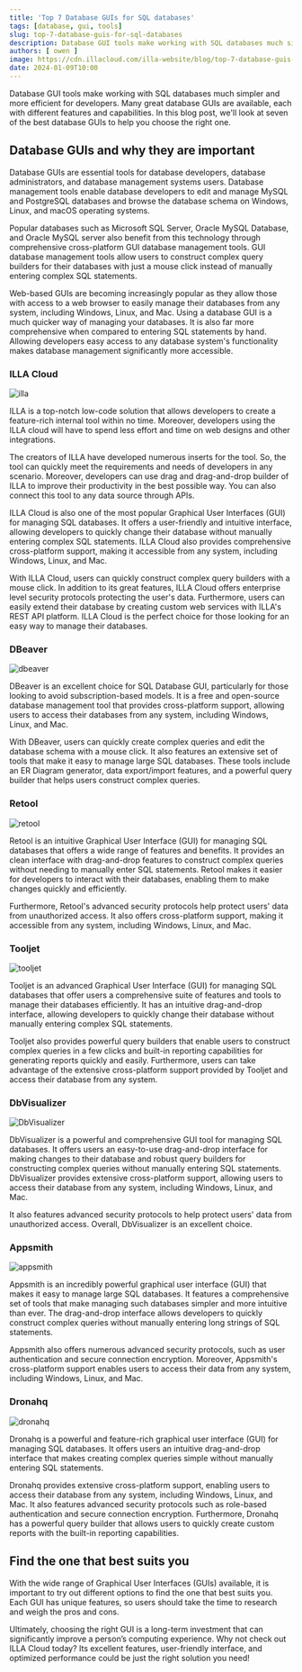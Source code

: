 ```yaml
---
title: 'Top 7 Database GUIs for SQL databases'
tags: [database, gui, tools]
slug: top-7-database-guis-for-sql-databases
description: Database GUI tools make working with SQL databases much simpler and more efficient for developers. Many great database GUIs are available.
authors: [ owen ]
image: https://cdn.illacloud.com/illa-website/blog/top-7-database-guis-for-sql-databases/cover.png
date: 2024-01-09T10:00
---
```


Database GUI tools make working with SQL databases much simpler and more efficient for developers. Many great database GUIs are available, each with different features and capabilities. In this blog post, we'll look at seven of the best database GUIs to help you choose the right one.

## Database GUIs and why they are important

Database GUIs are essential tools for database developers, database administrators, and database management systems users. Database management tools enable database developers to edit and manage MySQL and PostgreSQL databases and browse the database schema on Windows, Linux, and macOS operating systems.

Popular databases such as Microsoft SQL Server, Oracle MySQL Database, and Oracle MySQL server also benefit from this technology through comprehensive cross-platform GUI database management tools. GUI database management tools allow users to construct complex query builders for their databases with just a mouse click instead of manually entering complex SQL statements.

Web-based GUIs are becoming increasingly popular as they allow those with access to a web browser to easily manage their databases from any system, including Windows, Linux, and Mac. Using a database GUI is a much quicker way of managing your databases. It is also far more comprehensive when compared to entering SQL statements by hand. Allowing developers easy access to any database system's functionality makes database management significantly more accessible.

### ILLA Cloud

![illa](https://cdn.illacloud.com/illa-website/blog/top-7-database-guis-for-sql-databases/illa.png)

ILLA is a top-notch low-code solution that allows developers to create a feature-rich internal tool within no time. Moreover, developers using the ILLA cloud will have to spend less effort and time on web designs and other integrations.

The creators of ILLA have developed numerous inserts for the tool. So, the tool can quickly meet the requirements and needs of developers in any scenario. Moreover, developers can use drag and drag-and-drop builder of ILLA to improve their productivity in the best possible way. You can also connect this tool to any data source through APIs.

ILLA Cloud is also one of the most popular Graphical User Interfaces (GUI) for managing SQL databases. It offers a user-friendly and intuitive interface, allowing developers to quickly change their database without manually entering complex SQL statements. ILLA Cloud also provides comprehensive cross-platform support, making it accessible from any system, including Windows, Linux, and Mac.

With ILLA Cloud, users can quickly construct complex query builders with a mouse click. In addition to its great features, ILLA Cloud offers enterprise level security protocols protecting the user's data. Furthermore, users can easily extend their database by creating custom web services with ILLA's REST API platform. ILLA Cloud is the perfect choice for those looking for an easy way to manage their databases.

### DBeaver

![dbeaver](https://cdn.illacloud.com/illa-website/blog/top-7-database-guis-for-sql-databases/dbeaver.avif)

DBeaver is an excellent choice for SQL Database GUI, particularly for those looking to avoid subscription-based models. It is a free and open-source database management tool that provides cross-platform support, allowing users to access their databases from any system, including Windows, Linux, and Mac.

With DBeaver, users can quickly create complex queries and edit the database schema with a mouse click. It also features an extensive set of tools that make it easy to manage large SQL databases. These tools include an ER Diagram generator, data export/import features, and a powerful query builder that helps users construct complex queries.

### Retool

![retool](https://cdn.illacloud.com/illa-website/blog/top-7-database-guis-for-sql-databases/retool.avif)

Retool is an intuitive Graphical User Interface (GUI) for managing SQL databases that offers a wide range of features and benefits. It provides an clean interface with drag-and-drop features to construct complex queries without needing to manually enter SQL statements. Retool makes it easier for developers to interact with their databases, enabling them to make changes quickly and efficiently.

Furthermore, Retool's advanced security protocols help protect users' data from unauthorized access. It also offers cross-platform support, making it accessible from any system, including Windows, Linux, and Mac.

### Tooljet

![tooljet](https://cdn.illacloud.com/illa-website/blog/top-7-database-guis-for-sql-databases/tooljet.avif)

Tooljet is an advanced Graphical User Interface (GUI) for managing SQL databases that offer users a comprehensive suite of features and tools to manage their databases efficiently. It has an intuitive drag-and-drop interface, allowing developers to quickly change their database without manually entering complex SQL statements.

Tooljet also provides powerful query builders that enable users to construct complex queries in a few clicks and built-in reporting capabilities for generating reports quickly and easily. Furthermore, users can take advantage of the extensive cross-platform support provided by Tooljet and access their database from any system.

### DbVisualizer

![DbVisualizer](https://cdn.illacloud.com/illa-website/blog/top-7-database-guis-for-sql-databases/dbvisualizer.avif)

DbVisualizer is a powerful and comprehensive GUI tool for managing SQL databases. It offers users an easy-to-use drag-and-drop interface for making changes to their database and robust query builders for constructing complex queries without manually entering SQL statements. DbVisualizer provides extensive cross-platform support, allowing users to access their database from any system, including Windows, Linux, and Mac.

It also features advanced security protocols to help protect users' data from unauthorized access. Overall, DbVisualizer is an excellent choice.

### Appsmith

![appsmith](https://cdn.illacloud.com/illa-website/blog/top-7-database-guis-for-sql-databases/appsmith.avif)

Appsmith is an incredibly powerful graphical user interface (GUI) that makes it easy to manage large SQL databases. It features a comprehensive set of tools that make managing such databases simpler and more intuitive than ever. The drag-and-drop interface allows developers to quickly construct complex queries without manually entering long strings of SQL statements.

Appsmith also offers numerous advanced security protocols, such as user authentication and secure connection encryption. Moreover, Appsmith's cross-platform support enables users to access their data from any system, including Windows, Linux, and Mac.

### Dronahq

![dronahq](https://cdn.illacloud.com/illa-website/blog/top-7-database-guis-for-sql-databases/dronahq.avif)

Dronahq is a powerful and feature-rich graphical user interface (GUI) for managing SQL databases. It offers users an intuitive drag-and-drop interface that makes creating complex queries simple without manually entering SQL statements.

Dronahq provides extensive cross-platform support, enabling users to access their database from any system, including Windows, Linux, and Mac. It also features advanced security protocols such as role-based authentication and secure connection encryption. Furthermore, Dronahq has a powerful query builder that allows users to quickly create custom reports with the built-in reporting capabilities.

## Find the one that best suits you

With the wide range of Graphical User Interfaces (GUIs) available, it is important to try out different options to find the one that best suits you. Each GUI has unique features, so users should take the time to research and weigh the pros and cons.

Ultimately, choosing the right GUI is a long-term investment that can significantly improve a person’s computing experience. Why not check out ILLA Cloud today? Its excellent features, user-friendly interface, and optimized performance could be just the right solution you need!
